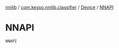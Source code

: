 [nnilib](../../index.md) / [com.kesso.nnilib.classifier](../index.md) / [Device](index.md) / [NNAPI](./-n-n-a-p-i.md)

# NNAPI

`NNAPI`